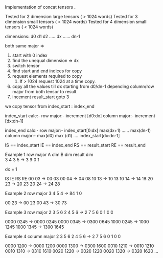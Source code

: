 Implementation of concat tensors .

Tested for 2 dimension large tensors ( > 1024 words)
Tested for 3 dimension small tensors ( < 1024 words)
Tested for 4 dimension small tensors ( < 1024 words)


dimensions: d0 d1 d2 ..... dx ...... dn-1

both same major => 
1. start with 0 index 
2. find the unequal dimension => dx
3. switch tensor
4. find start and end indices for copy
5. request elements required to copy
    1. If > 1024 request 1024 at a time copy.
6. copy all the values till dx starting from d0/dn-1 depending column/row major from both tensor to result 
7. incement result_start goto 3

we copy tensor from index_start : index_end 

index_start calc:-
row major:-
increment [d0:dx] 
column major:- 
increment [dx:dn-1]

index_end calc:-
row major:-
index_start[0:dx] max(dx+1) ...... max(dn-1)
column major:-
max(d0) max (d1) .... index_start[dx:dn-1] 

IS == index_start
IE == index_end
RS == result_start
RE == result_end

Example  1
row major
A dim B dim  result dim   
3 4   3 5 -> 3 9
0 1

dx = 1

IS IE    RS RE
00 03 -> 00 03
00 04 -> 04 08
10 13 -> 10 13
10 14 -> 14 18
20 23 -> 20 23
20 24 -> 24 28

Example 2
row major
3 4   5 4 -> 84
1 0

00 23 -> 00 23 
00 43 -> 30 73 

Example 3
row major
2 3 5 6   2 4 5 6 -> 2 7 5 6
0 1 0 0

0000 0245 -> 0000 0245
0000 0345 -> 0300 0645 
1000 0245 -> 1000 1245
1000 1345 -> 1300 1645

Example 4
column major
2 3 5 6   2 4 5 6 -> 2 7 5 6
0 1 0 0

0000 1200 -> 0000 1200
0000 1300 -> 0300 1600
0010 1210 -> 0010 1210
0010 1310 -> 0310 1610
0020 1220 -> 0020 1220
0020 1320 -> 0320 1620
...
